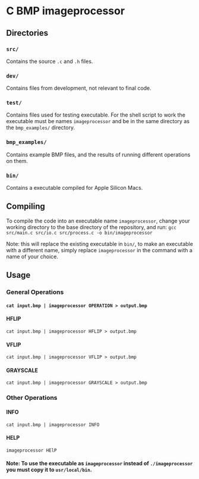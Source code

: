 # C BMP imageprocessor

## Directories

### `src/`

Contains the source `.c` and `.h` files.

### `dev/`

Contains files from development, not relevant to final code.

### `test/`

Contains files used for testing executable. For the shell script to work the executable must be names `imageprocessor` and be in the same directory as the `bmp_examples/` directory.

### `bmp_examples/`

Contains example BMP files, and the results of running different operations on them.

### `bin/`

Contains a executable compiled for Apple Silicon Macs.

## Compiling

To compile the code into an executable name `imageprocessor`, change your working directory to the base directory of the repository, and run:
`gcc src/main.c src/io.c src/process.c -o bin/imageprocessor`

Note: this will replace the existing executable in `bin/`, to make an executable with a different name, simply replace `imageprocessor` in the command with a name of your choice.

## Usage

### General Operations

#### `cat input.bmp | imageprocessor OPERATION > output.bmp`

#### HFLIP

`cat input.bmp | imageprocessor HFLIP > output.bmp`

#### VFLIP

`cat input.bmp | imageprocessor VFLIP > output.bmp`

#### GRAYSCALE

`cat input.bmp | imageprocessor GRAYSCALE > output.bmp`

### Other Operations

#### INFO

`cat input.bmp | imageprocessor INFO`

#### HELP

`imageprocessor HElP`

#### Note: To use the executable as `imageprocessor` instead of `./imageprocessor` you must copy it to `usr/local/bin`.
